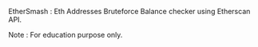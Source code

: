 EtherSmash : Eth Addresses Bruteforce Balance checker using Etherscan API.

Note : For education purpose only.

